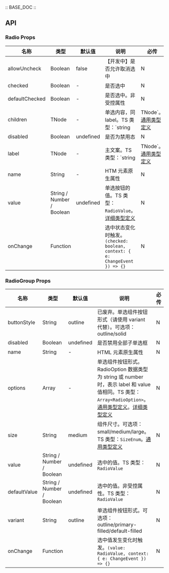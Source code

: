 :: BASE_DOC ::

## API

### Radio Props

名称 | 类型 | 默认值 | 说明 | 必传
-- | -- | -- | -- | --
allowUncheck | Boolean | false | 【开发中】是否允许取消选中 | N
checked | Boolean | - | 是否选中 | N
defaultChecked | Boolean | - | 是否选中。非受控属性 | N
children | TNode | - | 单选内容，同 label。TS 类型：`string | TNode`。[通用类型定义](https://github.com/Tencent/tdesign-react/blob/main/src/common.ts) | N
disabled | Boolean | undefined | 是否为禁用态 | N
label | TNode | - | 主文案。TS 类型：`string | TNode`。[通用类型定义](https://github.com/Tencent/tdesign-react/blob/main/src/common.ts) | N
name | String | - | HTM 元素原生属性 | N
value | String / Number / Boolean | undefined | 单选按钮的值。TS 类型：`RadioValue`。[详细类型定义](https://github.com/Tencent/tdesign-react/blob/main/src/radio/type.ts) | N
onChange | Function |  | 选中状态变化时触发。`(checked: boolean, context: { e: ChangeEvent }) => {}` | N

### RadioGroup Props

名称 | 类型 | 默认值 | 说明 | 必传
-- | -- | -- | -- | --
buttonStyle | String | outline | 已废弃。单选组件按钮形式（请使用 variant 代替）。可选项：outline/solid | N
disabled | Boolean | undefined | 是否禁用全部子单选框 | N
name | String | - | HTML 元素原生属性 | N
options | Array | - | 单选组件按钮形式。RadioOption 数据类型为 string 或 number 时，表示 label 和 value 值相同。TS 类型：`Array<RadioOption>`。[通用类型定义](https://github.com/Tencent/tdesign-react/blob/main/src/common.ts)。[详细类型定义](https://github.com/Tencent/tdesign-react/blob/main/src/radio/type.ts) | N
size | String | medium | 组件尺寸。可选项：small/medium/large。TS 类型：`SizeEnum`。[通用类型定义](https://github.com/Tencent/tdesign-react/blob/main/src/common.ts) | N
value | String / Number / Boolean | undefined | 选中的值。TS 类型：`RadioValue` | N
defaultValue | String / Number / Boolean | undefined | 选中的值。非受控属性。TS 类型：`RadioValue` | N
variant | String | outline | 单选组件按钮形式。可选项：outline/primary-filled/default-filled | N
onChange | Function |  | 选中值发生变化时触发。`(value: RadioValue, context: { e: ChangeEvent }) => {}` | N
